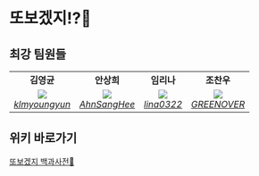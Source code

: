 # 또보겠지!?🍡
## 최강 팀원들
<table>
    <tr align="center">
        <td><B>김영균<B></td>
        <td><B>안상희<B></td>
        <td><B>임리나<B></td>
        <td><B>조찬우<B></td>
    </tr>
    <tr align="center">
        <td>
            <img src="https://github.com/klmyoungyun.png?size=100">
            <br>
            <a href="https://github.com/klmyoungyun"><I>klmyoungyun</I></a>
        </td>
        <td>
          <img src="https://github.com/AhnSangHee.png?size=100">
            <br>
            <a href="https://github.com/AhnSangHee"><I>AhnSangHee</I></a>
        </td>
        <td>
            <img src="https://github.com/lina0322.png?size=100">
            <br>
            <a href="https://github.com/lina0322"><I>lina0322</I></a>
        </td>
        <td>
            <img src="https://github.com/GREENOVER.png?size=100">
            <br>
            <a href="https://github.com/GREENOVER"><I>GREENOVER</I></a>
        </td>
    </tr>
</table>

## 위키 바로가기
[또보겠지 백과사전🍡](https://github.com/mash-up-kr/SeeYouAgain_iOS/wiki)

